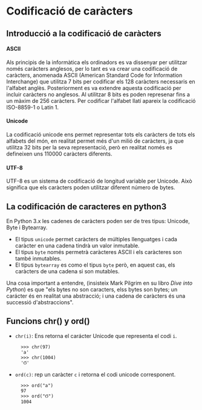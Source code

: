 # Codificació de caràcters

## Introducció a la codificació de caràcters

#### ASCII

Als principis de la informàtica els ordinadors es va dissenyar per utilitzar només caràcters anglesos, per lo tant es va crear una codificació de caràcters, anomenada ASCII (American Standard Code for Information Interchange) que utilitza 7 bits per codificar els 128 caràcters necessaris en l'alfabet anglès. Posteriorment es va extendre aquesta codificació per incluir caràcters no anglesos. Al utilitzar 8 bits es poden represenar fins a un màxim de 256 caràcters. Per codificar l'alfabet llatí apareix la codificació ISO-8859-1 o Latín 1.

#### Unicode

La codificació unicode  ens permet representar tots els caràcters de tots els alfabets del món, en realitat permet més d'un milió de caràcters, ja que utilitza 32 bits per la seva representació, però en realitat només es defineixen uns 110000 caràcters diferents.

#### UTF-8

UTF-8 es un sistema de codificació de longitud variable per Unicode. Això significa que els caràcters poden utilitzar diferent número de bytes.

## La codificación de caracteres en python3

En Python 3.x les cadenes de caràcters poden ser de tres tipus: Unicode, Byte i Bytearray.

* El tipus `unicode` permet caràcters de múltiples llenguatges i cada caràcter en una cadena tindrà un valor inmutable. 
* El tipus `byte` només permetrà caràcteres ASCII i els caràcteres son també inmutables.
* El tipus `bytearray` es como el tipus `byte` però, en aquest cas, els caràcters de una cadena si son mutables.

Una cosa important a entendre, (insisteix Mark Pilgrim en su libro *Dive into Python*) es que "els bytes no son caracters, elss bytes son bytes; un carácter és en realitat una abstracció; i una cadena de caràcters és una successió d'abstraccions".

## Funcions chr() y ord()

* `chr(i)`: Ens retorna el  carácter Unicode que representa el codi `i`.

		>>> chr(97)
		'a'
		>>> chr(1004)
		'Ϭ'

* `ord(c)`: rep un caràcter `c` i retorna el codi unicode corresponent.

		>>> ord("a")
		97
		>>> ord("Ϭ")
		1004
